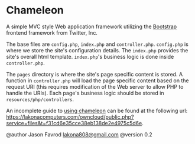 Chameleon
========

A simple MVC style Web application framework utilizing the [Bootstrap](http://getbootstrap.com/) frontend framework from Twitter, Inc.

The base files are `config.php`, `index.php` and `controller.php`.
`config.php` is where we store the site's configuration details.
The `index.php` provides the site's overall html template.
`index.php`'s business logic is done inside `controller.php`.

The `pages` directory is where the site's page specific content is stored.
A function in `controller.php` will load the page specific content based on the request URI
(this requires modification of the Web server to allow PHP to handle the URIs).
Each page's business logic should be stored in `resources/php/controllers`.

An incomplete guide to [using chameleon](https://lakonacomputers.com/owncloud/public.php?service=files&t=f31cd6e35cce38eb138de2e4975c5d6e) can be found at the following url:
https://lakonacomputers.com/owncloud/public.php?service=files&t=f31cd6e35cce38eb138de2e4975c5d6e.

@author Jason Favrod <lakona808@gmail.com>
@version 0.2
